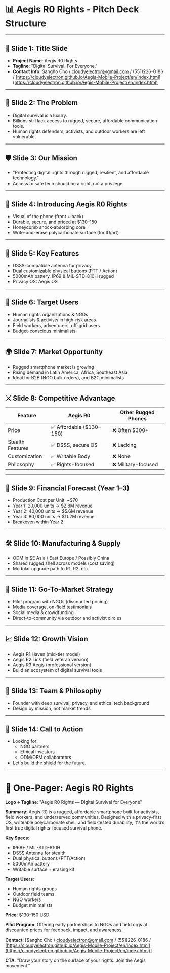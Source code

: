 # 📊 Aegis R0 Rights - Pitch Deck Structure

---

## 🧭 Slide 1: Title Slide

- **Project Name**: Aegis R0 Rights
- **Tagline**: "Digital Survival. For Everyone."
- **Contact Info**: Sangho Cho / [cloudyelectron@gmail.com](mailto\:cloudyelectron@gmail.com) / (551)226-0186 / [https://cloudyelectron.github.io/Aegis-Mobile-Project/en/index.html](https://cloudyelectron.github.io/Aegis-Mobile-Project/en/index.html)

---

## 🚨 Slide 2: The Problem

- Digital survival is a luxury.
- Billions still lack access to rugged, secure, affordable communication tools.
- Human rights defenders, activists, and outdoor workers are left vulnerable.

---

## 🛡️ Slide 3: Our Mission

- "Protecting digital rights through rugged, resilient, and affordable technology."
- Access to safe tech should be a right, not a privilege.

---

## 📱 Slide 4: Introducing Aegis R0 Rights

- Visual of the phone (front + back)
- Durable, secure, and priced at \$130–150
- Honeycomb shock-absorbing core
- Write-and-erase polycarbonate surface (for ID/art)

---

## 🧩 Slide 5: Key Features

- DSSS-compatible antenna for privacy
- Dual customizable physical buttons (PTT / Action)
- 5000mAh battery, IP69 & MIL-STD-810H rugged
- Privacy OS: Aegis OS

---

## 🎯 Slide 6: Target Users

- Human rights organizations & NGOs
- Journalists & activists in high-risk areas
- Field workers, adventurers, off-grid users
- Budget-conscious minimalists

---

## 🌍 Slide 7: Market Opportunity

- Rugged smartphone market is growing
- Rising demand in Latin America, Africa, Southeast Asia
- Ideal for B2B (NGO bulk orders), and B2C minimalists

---

## ⚔️ Slide 8: Competitive Advantage

| Feature          | Aegis R0                 | Other Rugged Phones |
| ---------------- | ------------------------ | ------------------- |
| Price            | ✅ Affordable (\$130–150) | ❌ Often \$300+      |
| Stealth Features | ✅ DSSS, secure OS        | ❌ Lacking           |
| Customization    | ✅ Writable Body          | ❌ None              |
| Philosophy       | ✅ Rights-focused         | ❌ Military-focused  |

---

## 🧮 Slide 9: Financial Forecast (Year 1–3)

- Production Cost per Unit: \~\$70
- Year 1: 20,000 units → \$2.8M revenue
- Year 2: 40,000 units → \$5.6M revenue
- Year 3: 80,000 units → \$11.2M revenue
- Breakeven within Year 2

---

## 🛠️ Slide 10: Manufacturing & Supply

- ODM in SE Asia / East Europe / Possibly China
- Shared rugged shell across models (cost saving)
- Modular upgrade path to R1, R2, etc.

---

## 🚀 Slide 11: Go-To-Market Strategy

- Pilot program with NGOs (discounted pricing)
- Media coverage, on-field testimonials
- Social media & crowdfunding
- Direct-to-community via outdoor and activist circles

---

## 📈 Slide 12: Growth Vision

- Aegis R1 Haven (mid-tier model)
- Aegis R2 Link (field veteran version)
- Aegis R3 Aegis (professional version)
- Build an ecosystem of digital survival tools

---

## 👤 Slide 13: Team & Philosophy

- Founder with deep survival, privacy, and ethical tech background
- Design by mission, not market trends

---

## 📩 Slide 14: Call to Action

- Looking for:
  - NGO partners
  - Ethical investors
  - ODM/OEM collaborators
- Let's build the shield for the future.

---

# 📰 One-Pager: Aegis R0 Rights

**Logo + Tagline**: "Aegis R0 Rights — Digital Survival for Everyone"

**Summary**:
Aegis R0 is a rugged, affordable smartphone built for activists, field workers, and underserved communities. Designed with a privacy-first OS, writeable polycarbonate shell, and field-tested durability, it's the world’s first true digital rights-focused survival phone.

**Key Specs**:

- IP68+ / MIL-STD-810H
- DSSS Antenna for stealth
- Dual physical buttons (PTT/Action)
- 5000mAh battery
- Writable surface + erasing kit

**Target Users**:

- Human rights groups
- Outdoor field teams
- NGO workers
- Budget minimalists

**Price**: \$130–150 USD

**Pilot Program**:
Offering early partnerships to NGOs and field orgs at discounted prices for feedback, impact, and awareness.

**Contact**: [Sangho Cho / [cloudyelectron@gmail.com](mailto\:cloudyelectron@gmail.com) / (551)226-0186 / [https://cloudyelectron.github.io/Aegis-Mobile-Project/en/index.html](https://cloudyelectron.github.io/Aegis-Mobile-Project/en/index.html)]

**CTA**:
"Draw your story on the surface of your rights. Join the Aegis movement."

